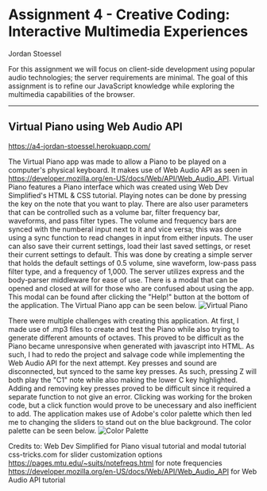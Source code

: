 Assignment 4 - Creative Coding: Interactive Multimedia Experiences
===
Jordan Stoessel

For this assignment we will focus on client-side development using popular audio technologies; the server requirements are minimal. The goal of this assignment is to refine our JavaScript knowledge while exploring the multimedia capabilities of the browser.

---


## Virtual Piano using Web Audio API

https://a4-jordan-stoessel.herokuapp.com/

The Virtual Piano app was made to allow a Piano to be played on a computer's physical keyboard. It makes use of Web Audio API as seen in https://developer.mozilla.org/en-US/docs/Web/API/Web_Audio_API. Virtual Piano features a Piano interface which was created using Web Dev Simplified's HTML & CSS tutorial. Playing notes can be done by pressing the key on the note that you want to play. There are also user parameters that can be controlled such as a volume bar, filter frequency bar, waveforms, and pass filter types. The volume and frequency bars are synced with the numberal input next to it and vice versa; this was done using a sync function to read changes in input from either inputs. The user can also save their current settings, load their last saved settings, or reset their current settings to default. This was done by creating a simple server that holds the default settings of 0.5 volume, sine waveform, low-pass pass filter type, and a frequency of 1,000. The server utilizes express and the body-parser middleware for ease of use. There is a modal that can be opened and closed at will for those who are confused about using the app. This modal can be found after clicking the "Help!" button at the bottom of the application. The Virtual Piano app can be seen below.
![Virtual Piano](https://github.com/jstoessel/a4-creative-coding/blob/master/virtual_piano.PNG?raw=true)

There were multiple challenges with creating this application. At first, I made use of .mp3 files to create and test the Piano while also trying to generate different amounts of octaves. This proved to be difficult as the Piano became unresponsive when generated with javascript into HTML. As such, I had to redo the project and salvage code while implementing the Web Audio API for the next attempt. Key presses and sound are disconnected, but synced to the same key presses. As such, pressing Z will both play the "C1" note while also making the lower C key highlighted. Adding and removing key presses proved to be difficult since it required a separate function to not give an error. Clicking was working for the broken code, but a click function would prove to be unecessary and also inefficient to add. The application makes use of Adobe's color palette which then led me to changing the sliders to stand out on the blue background. The color palette can be seen below.
![Color Palette](https://github.com/jstoessel/a4-creative-coding/blob/master/color_palette.png?raw=true)


Credits to:
Web Dev Simplified for Piano visual tutorial and modal tutorial
css-tricks.com for slider customization options
https://pages.mtu.edu/~suits/notefreqs.html for note frequencies
https://developer.mozilla.org/en-US/docs/Web/API/Web_Audio_API for Web Audio API tutorial